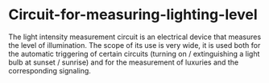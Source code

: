 # Circuit-for-measuring-lighting-level
The light intensity measurement circuit is an electrical device that measures the level of illumination. The scope of its use is very wide, it is used both for the automatic triggering of certain circuits (turning on / extinguishing a light bulb at sunset / sunrise) and for the measurement of luxuries and the corresponding signaling.
